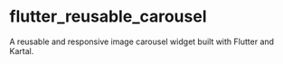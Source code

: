 # flutter_reusable_carousel
A reusable and responsive image carousel widget built with Flutter and Kartal.
